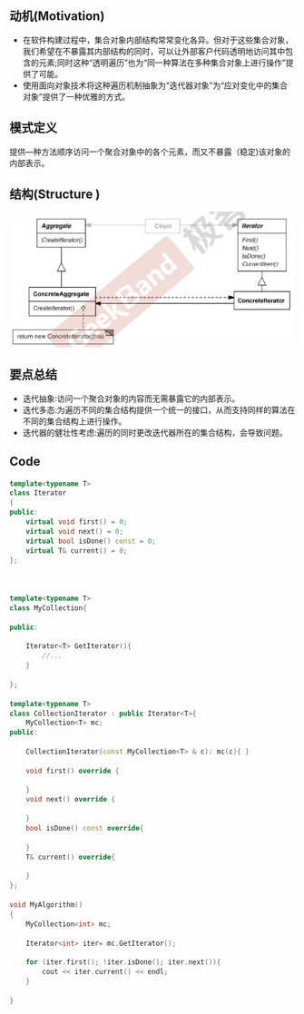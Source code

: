 ## 动机(Motivation)

* 在软件构建过程中，集合对象内部结构常常变化各异。但对于这些集合对象，我们希望在不暴露其内部结构的同时，可以让外部客户代码透明地访问其中包含的元素;同时这种“透明遍历”也为“同一种算法在多种集合对象上进行操作”提供了可能。
* 使用面向对象技术将这种遍历机制抽象为“迭代器对象”为“应对变化中的集合对象”提供了一种优雅的方式。

## 模式定义

提供—种方法顺序访问一个聚合对象中的各个元素，而又不暴露（稳定)该对象的内部表示。

## 结构(Structure )

![img](../../image/Iterator.png)

## 要点总结

* 迭代抽象∶访问一个聚合对象的内容而无需暴露它的内部表示。
* 迭代多态:为遍历不同的集合结构提供一个统一的接口，从而支持同样的算法在不同的集合结构上进行操作。
* 迭代器的健壮性考虑:遍历的同时更改迭代器所在的集合结构，会导致问题。

## Code

```C++
template<typename T>
class Iterator
{
public:
    virtual void first() = 0;
    virtual void next() = 0;
    virtual bool isDone() const = 0;
    virtual T& current() = 0;
};



template<typename T>
class MyCollection{
  
public:
  
    Iterator<T> GetIterator(){
        //...
    }
  
};

template<typename T>
class CollectionIterator : public Iterator<T>{
    MyCollection<T> mc;
public:
  
    CollectionIterator(const MyCollection<T> & c): mc(c){ }
  
    void first() override {
      
    }
    void next() override {
      
    }
    bool isDone() const override{
      
    }
    T& current() override{
      
    }
};

void MyAlgorithm()
{
    MyCollection<int> mc;
  
    Iterator<int> iter= mc.GetIterator();
  
    for (iter.first(); !iter.isDone(); iter.next()){
        cout << iter.current() << endl;
    }
  
}








```

